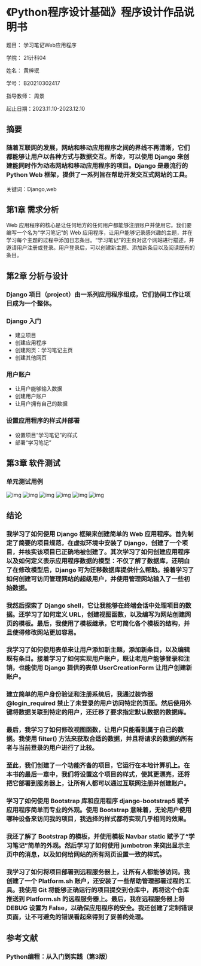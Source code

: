 # 《Python程序设计基础》程序设计作品说明书

题目： 学习笔记Web应用程序

学院： 21计科04

姓名： 黄梓珉

学号： B20210302417

指导教师： 周景

起止日期：2023.11.10-2023.12.10

## 摘要

### 随着互联网的发展，网站和移动应用程序之间的界线不再清晰，它们都能够让用户以各种方式与数据交互。所幸，可以使用 Django 来创建能同时作为动态网站和移动应用程序的项目。Django 是最流行的 Python Web 框架，提供了一系列旨在帮助开发交互式网站的工具。

关键词：Django,web

## 第1章 需求分析

Web 应用程序的核心是让任何地方的任何用户都能够注册账户并使用它。我们要编写一个名为“学习笔记”的 Web 应用程序，让用户能够记录感兴趣的主题，并在学习每个主题的过程中添加日志条目。“学习笔记”的主页对这个网站进行描述，并邀请用户注册或登录。用户登录后，可以创建新主题、添加新条目以及阅读既有的条目。

## 第2章 分析与设计

### Django 项目（project）由一系列应用程序组成，它们协同工作让项目成为一个整体。

### Django 入门
- 建立项目
- 创建应用程序
- 创建网页：学习笔记主页
- 创建其他网页

### 用户账户
- 让用户能够输入数据
- 创建用户账户
- 让用户拥有自己的数据

### 设置应用程序的样式并部署
- 设置项目“学习笔记”的样式
- 部署“学习笔记”


## 第3章 软件测试



### 单元测试用例

![img](/python_project\learning_log\Image\1.jpg)
![img](/python_project\learning_log\Image\2.jpg)
![img](/python_project\learning_log\Image\3.jpg)
![img](/python_project\learning_log\Image\4.jpg)
![img](/python_project\learning_log\Image\5.jpg)
![img](/python_project\learning_log\Image\6.jpg)

## 结论

### 我学习了如何使用 Django 框架来创建简单的 Web 应用程序。首先制定了简要的项目规范，在虚拟环境中安装了 Django，创建了一个项目，并核实该项目已正确地被创建了。其次学习了如何创建应用程序以及如何定义表示应用程序数据的模型：不仅了解了数据库，还明白了在修改模型后，Django 可为迁移数据库提供什么帮助。接着学习了如何创建可访问管理网站的超级用户，并使用管理网站输入了一些初始数据。

### 我然后探索了 Django shell，它让我能够在终端会话中处理项目的数据。还学习了如何定义 URL，创建视图函数，以及编写为网站创建网页的模板。最后，我使用了模板继承，它可简化各个模板的结构，并且使得修改网站更加容易。

### 我学习了如何使用表单来让用户添加新主题，添加新条目，以及编辑既有条目。接着学习了如何实现用户账户，既让老用户能够登录和注销，也能使用 Django 提供的表单 UserCreationForm 让用户创建新账户。

### 建立简单的用户身份验证和注册系统后，我通过装饰器 @login_required 禁止了未登录的用户访问特定的页面。然后使用外键将数据关联到特定的用户，还迁移了要求指定默认数据的数据库。

### 最后，我学习了如何修改视图函数，让用户只能看到属于自己的数据。我使用 filter() 方法来获取合适的数据，并且将请求的数据的所有者与当前登录的用户进行了比较。

### 至此，我们创建了一个功能齐备的项目，它运行在本地计算机上。在本书的最后一章中，我们将设置这个项目的样式，使其更漂亮，还将把它部署到服务器上，让所有人都可以通过互联网注册并创建账户。

### 学习了如何使用 Bootstrap 库和应用程序 django-bootstrap5 赋予应用程序简单而专业的外观。使用 Bootstrap 意味着，无论用户使用哪种设备来访问我的项目，我选择的样式都将实现几乎相同的效果。

### 我还了解了 Bootstrap 的模板，并使用模板 Navbar static 赋予了“学习笔记”简单的外观。然后学习了如何使用 jumbotron 来突出显示主页中的消息，以及如何给网站的所有网页设置一致的样式。

### 我学习了如何将项目部署到远程服务器上，让所有人都能够访问。我创建了一个 Platform.sh 账户，还安装了一些帮助管理部署过程的工具。我使用 Git 将能够正确运行的项目提交到仓库中，再将这个仓库推送到 Platform.sh 的远程服务器上。最后，我在远程服务器上将 DEBUG 设置为 False，以确保应用程序的安全。我还创建了定制错误页面，让不可避免的错误看起来得到了妥善的处理。


## 参考文献

### Python编程：从入门到实践（第3版）